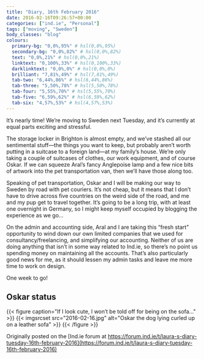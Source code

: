 ```yaml
---
title: "Diary, 16th February 2016"
date: 2016-02-16T09:26:57+00:00
categories: ["ind.ie", "Personal"]
tags: ["moving", "Sweden"]
body_classes: "blog"
colours:
  primary-bg: "0,0%,95%" # hsl(0,0%,95%)
  secondary-bg: "0,0%,82%" # hsl(0,0%,82%)
  text: "0,0%,21%" # hsl(0,0%,21%)
  linktext: "0,100%,33%" # hsl(0,100%,33%)
  darklinktext: "0,0%,0%" # hsl(0,0%,0%)
  brilliant: "7,81%,49%" # hsl(7,81%,49%)
  tab-two: "6,44%,86%" # hsl(6,44%,86%)
  tab-three: "5,50%,78%" # hsl(5,50%,78%)
  tab-four: "5,55%,70%" # hsl(5,55%,70%)
  tab-five: "6,59%,62%" # hsl(6,59%,62%)
  tab-six: "4,57%,53%" # hsl(4,57%,53%)
---
```


It’s nearly time! We’re moving to Sweden next Tuesday, and it’s currently at equal parts exciting and stressful.

The storage locker in Brighton is almost empty, and we’ve stashed all our sentimental stuff—the things you want to keep, but probably aren’t worth putting in a suitcase to a foreign land—at my family’s house. We’re only taking a couple of suitcases of clothes, our work equipment, and of course Oskar. If we can squeeze Aral’s fancy Anglepoise lamp and a few nice bits of artwork into the pet transportation van, then we’ll have those along too.

Speaking of pet transportation, Oskar and I will be making our way to Sweden by road with pet couriers. It’s not cheap, but it means that I don’t have to drive across five countries on the weird side of the road, and me and my pup get to travel together. It’s going to be a long trip, with at least one overnight in Germany, so I might keep myself occupied by blogging the experience as we go…

On the admin and accounting side, Aral and I are taking this “fresh start” opportunity to wind down our own limited companies that we used for consultancy/freelancing, and simplifying our accounting. Neither of us are doing anything that isn’t in some way related to Ind.ie, so there’s no point us spending money on maintaining all the accounts. That’s also particularly good news for me, as it should lessen my admin tasks and leave me more time to work on design.

One week to go!

## Oskar status

{{< figure caption="If I look cute, I won’t be told off for being on the sofa…" >}}
  {{< imgsrcset  src="2016-02-16.jpg" alt="Oskar the dog lying curled up on a leather sofa" >}}
{{< /figure >}}

Originally posted on the [Ind.ie forum at https://forum.ind.ie/t/laura-s-diary-tuesday-16th-february-2016](https://forum.ind.ie/t/laura-s-diary-tuesday-16th-february-2016)

	